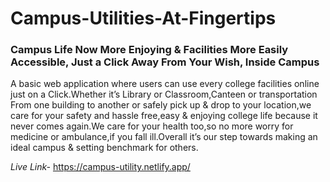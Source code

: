 # Campus-Utilities-At-Fingertips

### Campus Life Now More Enjoying & Facilities More Easily Accessible, Just a Click Away From Your Wish, Inside Campus

A basic web application where users can use every college facilities online just on a Click.Whether it’s Library or Classroom,Canteen or transportation From one building to another or safely pick up & drop to your location,we care for your safety and hassle free,easy & enjoying college life because it never comes again.We care for your health too,so no more worry for medicine or ambulance,if you fall ill.Overall it’s our step towards making an ideal campus & setting benchmark for others.



*Live Link-*  https://campus-utility.netlify.app/

